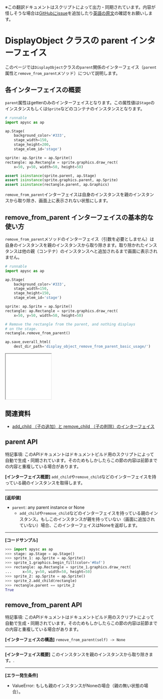 <span class="inconspicuous-txt">※この翻訳ドキュメントはスクリプトによって出力・同期されています。内容が怪しそうな場合は<a href="https://github.com/simon-ritchie/apysc/issues" target="_blank">GitHubにissue</a>を追加したり[英語の原文](https://simon-ritchie.github.io/apysc/en/display_object_parent.html)の確認をお願いします。</span>

# DisplayObject クラスの parent インターフェイス

このページでは`DisplayObject`クラスの`parent`関係のインターフェイス（`parent`属性と`remove_from_parent`メソッド）について説明します。

## 各インターフェイスの概要

`parent`属性はgetterのみのインターフェイスとなります。この属性値は`Stage`のインスタンスもしくは`Sprite`などのコンテナのインスタンスとなります。

```py
# runnable
import apysc as ap

ap.Stage(
    background_color='#333',
    stage_width=150,
    stage_height=200,
    stage_elem_id='stage')

sprite: ap.Sprite = ap.Sprite()
rectangle: ap.Rectangle = sprite.graphics.draw_rect(
    x=50, y=50, width=50, height=50)

assert isinstance(sprite.parent, ap.Stage)
assert isinstance(sprite.graphics.parent, ap.Sprite)
assert isinstance(rectangle.parent, ap.Graphics)
```

`remove_from_parent`インターフェイスは自身のインスタンスを親のインスタンスから取り除き、画面上に表示されない状態にします。

## remove_from_parent インターフェイスの基本的な使い方

`remove_from_parent`メソッドのインターフェイス（引数を必要としません）は自身のインスタンスを親のインスタンスから取り除きます。取り除かれたインスタンスは他の親（コンテナ）のインスタンスへと追加されるまで画面に表示されません。

```py
# runnable
import apysc as ap

ap.Stage(
    background_color='#333',
    stage_width=150,
    stage_height=150,
    stage_elem_id='stage')

sprite: ap.Sprite = ap.Sprite()
rectangle: ap.Rectangle = sprite.graphics.draw_rect(
    x=50, y=50, width=50, height=50)

# Remove the rectangle from the parent, and nothing displays
# on the stage.
rectangle.remove_from_parent()

ap.save_overall_html(
    dest_dir_path='display_object_remove_from_parent_basic_usage/')
```

<iframe src="static/display_object_remove_from_parent_basic_usage/index.html" width="150" height="150"></iframe>

## 関連資料

- [add_child （子の追加）と remove_child （子の削除）のインターフェイス](jp_add_child_and_remove_child.md)

## parent API

<span class="inconspicuous-txt">特記事項: このAPIドキュメントはドキュメントビルド用のスクリプトによって自動で生成・同期されています。そのためもしかしたらこの節の内容は前節までの内容と重複している場合があります。</span>

**[インターフェイス概要]** `add_child`や`remove_child`などのインターフェイスを持っている親のインスタンスを取得します。<hr>

**[返却値]**

- `parent`: any parent instance or None
  - `add_child`や`remove_child`などのインターフェイスを持っている親のインスタンス。もしこのインスタンスが親を持っていない（画面に追加されていない）場合、このインターフェイスはNoneを返却します。

<hr>

**[コードサンプル]**

```py
>>> import apysc as ap
>>> stage: ap.Stage = ap.Stage()
>>> sprite_1: ap.Sprite = ap.Sprite()
>>> sprite_1.graphics.begin_fill(color='#0af')
>>> rectangle: ap.Rectangle = sprite_1.graphics.draw_rect(
...     x=50, y=50, width=50, height=50)
>>> sprite_2: ap.Sprite = ap.Sprite()
>>> sprite_2.add_child(rectangle)
>>> rectangle.parent == sprite_2
True
```

## remove_from_parent API

<span class="inconspicuous-txt">特記事項: このAPIドキュメントはドキュメントビルド用のスクリプトによって自動で生成・同期されています。そのためもしかしたらこの節の内容は前節までの内容と重複している場合があります。</span>

**[インターフェイスの構造]** `remove_from_parent(self) -> None`<hr>

**[インターフェイス概要]** このインスタンスを親のインスタンスから取り除きます。.<hr>

**[エラー発生条件]**

- ValueError: もしも親のインスタンスがNoneの場合（親の無い状態の場合）。